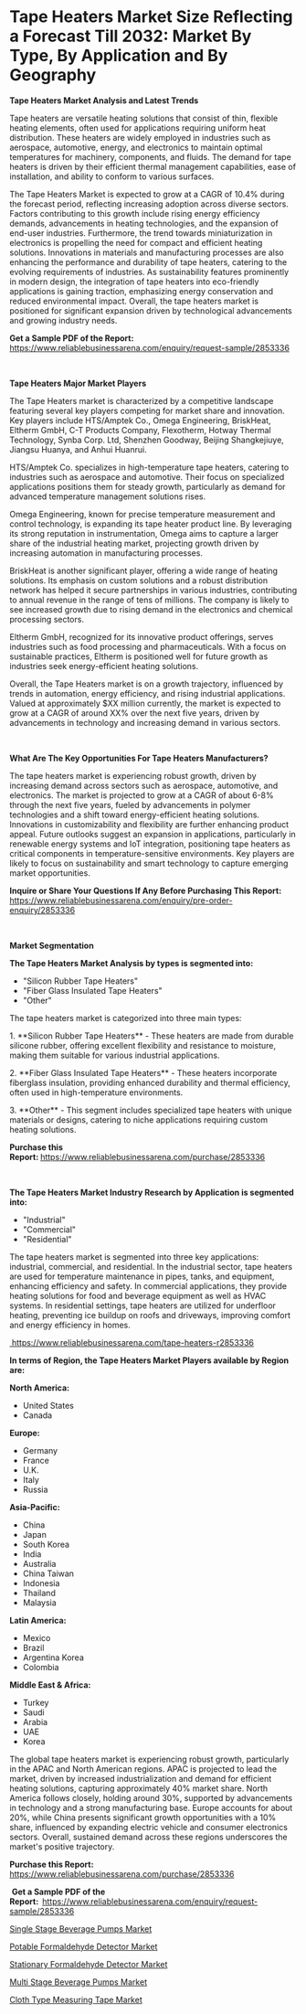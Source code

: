 <p><h1>Tape Heaters Market Size Reflecting a Forecast Till 2032: Market By Type, By Application and By Geography</h1></p><p><strong>Tape Heaters Market Analysis and Latest Trends</strong></p>
<p><p>Tape heaters are versatile heating solutions that consist of thin, flexible heating elements, often used for applications requiring uniform heat distribution. These heaters are widely employed in industries such as aerospace, automotive, energy, and electronics to maintain optimal temperatures for machinery, components, and fluids. The demand for tape heaters is driven by their efficient thermal management capabilities, ease of installation, and ability to conform to various surfaces.</p><p>The Tape Heaters Market is expected to grow at a CAGR of 10.4% during the forecast period, reflecting increasing adoption across diverse sectors. Factors contributing to this growth include rising energy efficiency demands, advancements in heating technologies, and the expansion of end-user industries. Furthermore, the trend towards miniaturization in electronics is propelling the need for compact and efficient heating solutions. Innovations in materials and manufacturing processes are also enhancing the performance and durability of tape heaters, catering to the evolving requirements of industries. As sustainability features prominently in modern design, the integration of tape heaters into eco-friendly applications is gaining traction, emphasizing energy conservation and reduced environmental impact. Overall, the tape heaters market is positioned for significant expansion driven by technological advancements and growing industry needs.</p></p>
<p><strong>Get a Sample PDF of the Report:&nbsp;</strong> <a href="https://www.reliablebusinessarena.com/enquiry/request-sample/2853336?utm_campaign=2112&utm_medium=2&utm_source=Github&utm_content=ia&utm_term=11032025&utm_id=tape-heaters">https://www.reliablebusinessarena.com/enquiry/request-sample/2853336</a></p>
<p>&nbsp;</p>
<p><strong>Tape Heaters Major Market Players</strong></p>
<p><p>The Tape Heaters market is characterized by a competitive landscape featuring several key players competing for market share and innovation. Key players include HTS/Amptek Co., Omega Engineering, BriskHeat, Eltherm GmbH, C-T Products Company, Flexotherm, Hotway Thermal Technology, Synba Corp. Ltd, Shenzhen Goodway, Beijing Shangkejiuye, Jiangsu Huanya, and Anhui Huanrui.</p><p>HTS/Amptek Co. specializes in high-temperature tape heaters, catering to industries such as aerospace and automotive. Their focus on specialized applications positions them for steady growth, particularly as demand for advanced temperature management solutions rises.</p><p>Omega Engineering, known for precise temperature measurement and control technology, is expanding its tape heater product line. By leveraging its strong reputation in instrumentation, Omega aims to capture a larger share of the industrial heating market, projecting growth driven by increasing automation in manufacturing processes.</p><p>BriskHeat is another significant player, offering a wide range of heating solutions. Its emphasis on custom solutions and a robust distribution network has helped it secure partnerships in various industries, contributing to annual revenue in the range of tens of millions. The company is likely to see increased growth due to rising demand in the electronics and chemical processing sectors.</p><p>Eltherm GmbH, recognized for its innovative product offerings, serves industries such as food processing and pharmaceuticals. With a focus on sustainable practices, Eltherm is positioned well for future growth as industries seek energy-efficient heating solutions.</p><p>Overall, the Tape Heaters market is on a growth trajectory, influenced by trends in automation, energy efficiency, and rising industrial applications. Valued at approximately $XX million currently, the market is expected to grow at a CAGR of around XX% over the next five years, driven by advancements in technology and increasing demand in various sectors.</p></p>
<p>&nbsp;</p>
<p><strong>What Are The Key Opportunities For Tape Heaters Manufacturers?</strong></p>
<p><p>The tape heaters market is experiencing robust growth, driven by increasing demand across sectors such as aerospace, automotive, and electronics. The market is projected to grow at a CAGR of about 6-8% through the next five years, fueled by advancements in polymer technologies and a shift toward energy-efficient heating solutions. Innovations in customizability and flexibility are further enhancing product appeal. Future outlooks suggest an expansion in applications, particularly in renewable energy systems and IoT integration, positioning tape heaters as critical components in temperature-sensitive environments. Key players are likely to focus on sustainability and smart technology to capture emerging market opportunities.</p></p>
<p><strong>Inquire or Share Your Questions If Any Before Purchasing This Report:</strong> <a href="https://www.reliablebusinessarena.com/enquiry/pre-order-enquiry/2853336?utm_campaign=2112&utm_medium=2&utm_source=Github&utm_content=ia&utm_term=11032025&utm_id=tape-heaters">https://www.reliablebusinessarena.com/enquiry/pre-order-enquiry/2853336</a></p>
<p>&nbsp;</p>
<p><strong>Market Segmentation</strong></p>
<p><strong>The Tape Heaters Market Analysis by types is segmented into:</strong></p>
<p><ul><li>"Silicon Rubber Tape Heaters"</li><li>"Fiber Glass Insulated Tape Heaters"</li><li>"Other"</li></ul></p>
<p><p>The tape heaters market is categorized into three main types: </p><p>1. **Silicon Rubber Tape Heaters** - These heaters are made from durable silicone rubber, offering excellent flexibility and resistance to moisture, making them suitable for various industrial applications.</p><p>2. **Fiber Glass Insulated Tape Heaters** - These heaters incorporate fiberglass insulation, providing enhanced durability and thermal efficiency, often used in high-temperature environments.</p><p>3. **Other** - This segment includes specialized tape heaters with unique materials or designs, catering to niche applications requiring custom heating solutions.</p></p>
<p><strong>Purchase this Report:&nbsp;</strong><a href="https://www.reliablebusinessarena.com/purchase/2853336?utm_campaign=2112&utm_medium=2&utm_source=Github&utm_content=ia&utm_term=11032025&utm_id=tape-heaters">https://www.reliablebusinessarena.com/purchase/2853336</a></p>
<p>&nbsp;</p>
<p><strong>The Tape Heaters Market Industry Research by Application is segmented into:</strong></p>
<p><ul><li>"Industrial"</li><li>"Commercial"</li><li>"Residential"</li></ul></p>
<p><p>The tape heaters market is segmented into three key applications: industrial, commercial, and residential. In the industrial sector, tape heaters are used for temperature maintenance in pipes, tanks, and equipment, enhancing efficiency and safety. In commercial applications, they provide heating solutions for food and beverage equipment as well as HVAC systems. In residential settings, tape heaters are utilized for underfloor heating, preventing ice buildup on roofs and driveways, improving comfort and energy efficiency in homes.</p></p>
<p><a href="https://www.reliablebusinessarena.com/tape-heaters-r2853336?utm_campaign=2112&utm_medium=2&utm_source=Github&utm_content=ia&utm_term=11032025&utm_id=tape-heaters">&nbsp;https://www.reliablebusinessarena.com/tape-heaters-r2853336</a></p>
<p><strong>In terms of Region, the Tape Heaters Market Players available by Region are:</strong></p>
<p>
    <p> <strong> North America: </strong>
        <ul>
            <li>United States</li>
            <li>Canada</li>
        </ul>
        </p> 
    <p> <strong> Europe: </strong>
        <ul>
            <li>Germany</li>
            <li>France</li>
            <li>U.K.</li>
            <li>Italy</li>
            <li>Russia</li>
        </ul>
        </p> 
    <p> <strong> Asia-Pacific: </strong>
        <ul>
            <li>China</li>
            <li>Japan</li>
            <li>South Korea</li>
            <li>India</li>
            <li>Australia</li>
            <li>China Taiwan</li>
            <li>Indonesia</li>
            <li>Thailand</li>
            <li>Malaysia</li>
        </ul>
        </p> 
    <p> <strong> Latin America: </strong>
        <ul>
            <li>Mexico</li>
            <li>Brazil</li>
            <li>Argentina Korea</li>
            <li>Colombia</li>
        </ul>
        </p> 
    <p> <strong> Middle East & Africa: </strong>
        <ul>
            <li>Turkey</li>
            <li>Saudi</li>
            <li>Arabia</li>
            <li>UAE</li>
            <li>Korea</li>
        </ul>
    </p>
    </p>
<p><p>The global tape heaters market is experiencing robust growth, particularly in the APAC and North American regions. APAC is projected to lead the market, driven by increased industrialization and demand for efficient heating solutions, capturing approximately 40% market share. North America follows closely, holding around 30%, supported by advancements in technology and a strong manufacturing base. Europe accounts for about 20%, while China presents significant growth opportunities with a 10% share, influenced by expanding electric vehicle and consumer electronics sectors. Overall, sustained demand across these regions underscores the market's positive trajectory.</p></p>
<p><strong>Purchase this Report: </strong><a href="https://www.reliablebusinessarena.com/purchase/2853336?utm_campaign=2112&utm_medium=2&utm_source=Github&utm_content=ia&utm_term=11032025&utm_id=tape-heaters">https://www.reliablebusinessarena.com/purchase/2853336</a></p>
<p>&nbsp;<strong>Get a Sample PDF of the Report:&nbsp;&nbsp;</strong><a href="https://www.reliablebusinessarena.com/enquiry/request-sample/2853336?utm_campaign=2112&utm_medium=2&utm_source=Github&utm_content=ia&utm_term=11032025&utm_id=tape-heaters">https://www.reliablebusinessarena.com/enquiry/request-sample/2853336</a></p>
<p><strong></strong></p>
<p><p><a href="https://github.com/ebalabenoot/Market-Research-Report-List-1/blob/main/single-stage-beverage-pumps-market.md?utm_campaign=2112&utm_medium=2&utm_source=Github&utm_content=ia&utm_term=11032025&utm_id=tape-heaters">Single Stage Beverage Pumps Market</a></p><p><a href="https://github.com/handyiongikg/Market-Research-Report-List-1/blob/main/potable-formaldehyde-detector-market.md?utm_campaign=2112&utm_medium=2&utm_source=Github&utm_content=ia&utm_term=11032025&utm_id=tape-heaters">Potable Formaldehyde Detector Market</a></p><p><a href="https://github.com/nellygussisy/Market-Research-Report-List-1/blob/main/stationary-formaldehyde-detector-market.md?utm_campaign=2112&utm_medium=2&utm_source=Github&utm_content=ia&utm_term=11032025&utm_id=tape-heaters">Stationary Formaldehyde Detector Market</a></p><p><a href="https://github.com/cwasicioaie/Market-Research-Report-List-1/blob/main/multi-stage-beverage-pumps-market.md?utm_campaign=2112&utm_medium=2&utm_source=Github&utm_content=ia&utm_term=11032025&utm_id=tape-heaters">Multi Stage Beverage Pumps Market</a></p><p><a href="https://github.com/budenhanelfc/Market-Research-Report-List-1/blob/main/cloth-type-measuring-tape-market.md?utm_campaign=2112&utm_medium=2&utm_source=Github&utm_content=ia&utm_term=11032025&utm_id=tape-heaters">Cloth Type Measuring Tape Market</a></p></p>